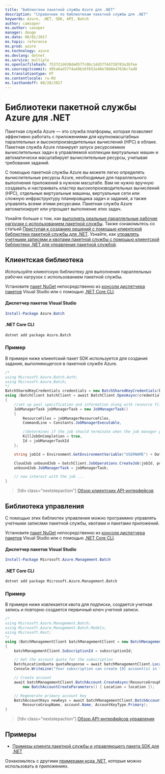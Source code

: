 ```yaml
---
title: "Библиотеки пакетной службы Azure для .NET"
description: "Справочник по библиотекам пакетной службы для .NET"
keywords: Azure, .NET, SDK, API, Batch
author: camsoper
ms.author: casoper
manager: douge
ms.date: 08/01/2017
ms.topic: reference
ms.prod: azure
ms.technology: azure
ms.devlang: dotnet
ms.service: multiple
ms.openlocfilehash: 753721d430de0577c0bc1dd3774d728783a3bfee
ms.sourcegitcommit: d95a6ad3774a49b16f652e40e7860e47636c7ad0
ms.translationtype: HT
ms.contentlocale: ru-RU
ms.lasthandoff: 08/28/2017
---
```

# <a name="azure-batch-libraries-for-net"></a>Библиотеки пакетной службы Azure для .NET

Пакетная служба Azure — это служба платформы, которая позволяет эффективно работать с приложениями для крупномасштабных параллельных и высокопроизводительных вычислений (HPC) в облаке. Пакетная служба Azure планирует запуск ресурсоемких вычислительных задач в управляемой коллекции виртуальных машин и автоматически масштабирует вычислительные ресурсы, учитывая требования заданий.

С помощью пакетной службы Azure вы можете легко определять вычислительные ресурсы Azure, необходимые для параллельного выполнения приложений в нужном масштабе. Вам не нужно вручную создавать и настраивать кластер высокопроизводительных вычислений (HPC), отдельные виртуальные машины, виртуальные сети или сложную инфраструктуру планировщика задач и заданий, а также управлять всеми этими ресурсами. Пакетная служба Azure автоматизирует или упрощает выполнение этих задач.

Узнайте больше о том, как [выполнять реальные параллельные рабочие нагрузки с использованием пакетной службы](/azure/batch/batch-technical-overview). Также ознакомьтесь со статьей [Приступая к созданию решений с помощью клиентской библиотеки пакетной службы для .NET](/azure/batch/batch-dotnet-get-started). Узнайте, как [управлять учетными записями и квотами пакетной службы с помощью клиентской библиотеки .NET для управления пакетной службой](/azure/batch/batch-management-dotnet).

## <a name="client-library"></a>Клиентская библиотека

Используйте клиентскую библиотеку для выполнения параллельных рабочих нагрузок с использованием пакетной службы.

Установите [пакет NuGet](https://www.nuget.org/packages/Azure.Batch) непосредственно из [консоли диспетчера пакетов][PackageManager] Visual Studio или с помощью [.NET Core CLI][DotNetCLI].

#### <a name="visual-studio-package-manager"></a>Диспетчер пакетов Visual Studio

```powershell
Install-Package Azure.Batch
```

#### <a name="net-core-cli"></a>.NET Core CLI

```bash
dotnet add package Azure.Batch
```

### <a name="example"></a>Пример

В примере ниже клиентский пакет SDK используется для создания задания, выполняющегося в пакетной службе Azure.

```csharp
/*
using Microsoft.Azure.Batch.Auth;
using Microsoft.Azure.Batch;
*/
BatchSharedKeyCredentials credentials = new BatchSharedKeyCredentials(batchUrl, accountName, accountKey);
using (BatchClient batchClient = await BatchClient.OpenAsync(credentials))
{
    //set up pool specification and information along with resource files here
    JobManagerTask jobManagerTask = new JobManagerTask()
    {
        ResourceFiles = jobManagerResourceFiles,
        CommandLine = Constants.JobManagerExecutable,

        //Determines if the job should terminate when the job manager process exits.
        KillJobOnCompletion = true,
        Id = jobManagerTaskId
    };

    string jobId = Environment.GetEnvironmentVariable("USERNAME") + DateTime.UtcNow.ToString("yyyyMMdd-HHmmss");

    CloudJob unboundJob = batchClient.JobOperations.CreateJob(jobId, poolInformation);
    unboundJob.JobManagerTask = jobManagerTask;

    // now interact with the job ...
}
```

> [!div class="nextstepaction"]
> [Обзор клиентских API-интерфейсов](/dotnet/api/overview/azure/batch/client)

## <a name="management-library"></a>Библиотека управления

С помощью этих библиотек управления можно программно управлять учетными записями пакетной службы, квотами и пакетами приложений.

Установите [пакет NuGet](https://www.nuget.org/packages/Microsoft.Azure.Management.Batch) непосредственно из [консоли диспетчера пакетов][PackageManager] Visual Studio или с помощью [.NET Core CLI][DotNetCLI].

#### <a name="visual-studio-package-manager"></a>Диспетчер пакетов Visual Studio

```powershell
Install-Package Microsoft.Azure.Management.Batch
```

#### <a name="net-core-cli"></a>.NET Core CLI

```bash
dotnet add package Microsoft.Azure.Management.Batch
```

### <a name="example"></a>Пример

В примере ниже извлекается квота для подписки, создается учетная запись и повторно создается первичный ключ учетной записи.

```csharp
/*
using Microsoft.Azure.Management.Batch;
using Microsoft.Azure.Management.Batch.Models;
using Microsoft.Rest;
*/
using (BatchManagementClient batchManagementClient = new BatchManagementClient(new TokenCredentials(accessToken)))
{
    batchManagementClient.SubscriptionId = subscriptionId;

    // Get the account quota for the subscription
    BatchLocationQuota quotaResponse = await batchManagementClient.Location.GetQuotasAsync(location);
    Console.WriteLine("Your subscription can create {0} account(s) in the {1} region.", quotaResponse.AccountQuota, location);

    // Create account
    await batchManagementClient.BatchAccount.CreateAsync(ResourceGroupName, accountName, 
        new BatchAccountCreateParameters() { Location = location });

    // Regenerate primary account key
    BatchAccountKeys newKeys = await batchManagementClient.BatchAccount.RegenerateKeyAsync(
        ResourceGroupName, account.Name, AccountKeyType.Primary);
}
```

> [!div class="nextstepaction"]
> [Обзор API-интерфейсов управления](/dotnet/api/overview/azure/batch/management)

## <a name="samples"></a>Примеры

* [Примеры клиента пакетной службы и управляющего пакета SDK для .NET](https://github.com/Azure/azure-batch-samples/tree/master/CSharp)

Ознакомьтесь с другими [примерами кода .NET](https://azure.microsoft.com/resources/samples/?platform=dotnet), которые можно использовать в приложениях.

[PackageManager]: https://docs.microsoft.com/nuget/tools/package-manager-console
[DotNetCLI]: https://docs.microsoft.com/dotnet/core/tools/dotnet-add-package
